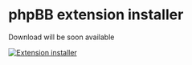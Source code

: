# phpBB extension installer

Download will be soon available



<a href="https://phpbb-extensions.ga/phpbbextensions/installer"><img src="https://phpbb-extensions.ga/phpbbextensions/installer.png" alt="Extension installer"></a>
